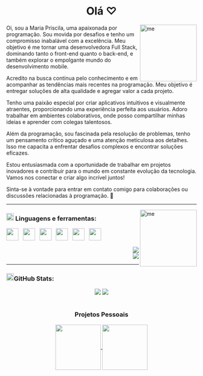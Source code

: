 <h1 align="center">Olá ♡ </h1> 

<img align="right" alt="me" width="150" height="150" src="https://media0.giphy.com/media/6ME5Kp3hUzPh1pCWjh/giphy.gif?cid=ecf05e47m0b8xefk281jp4cbwzpojo8ylyidslojnxeftins&rid=giphy.gif&ct=s" width="90" height="90" frameBorder="0">
 
Oi, sou a Maria Priscila, uma apaixonada por programação. Sou movida por desafios e tenho um compromisso inabalável com a excelência. Meu objetivo é me tornar uma desenvolvedora Full Stack, dominando tanto o front-end quanto o back-end, e também explorar o empolgante mundo do desenvolvimento mobile.

Acredito na busca contínua pelo conhecimento e em acompanhar as tendências mais recentes na programação. Meu objetivo é entregar soluções de alta qualidade e agregar valor a cada projeto.

Tenho uma paixão especial por criar aplicativos intuitivos e visualmente atraentes, proporcionando uma experiência perfeita aos usuários. Adoro trabalhar em ambientes colaborativos, onde posso compartilhar minhas ideias e aprender com colegas talentosos.

Além da programação, sou fascinada pela resolução de problemas, tenho um pensamento crítico aguçado e uma atenção meticulosa aos detalhes. Isso me capacita a enfrentar desafios complexos e encontrar soluções eficazes.

Estou entusiasmada com a oportunidade de trabalhar em projetos inovadores e contribuir para o mundo em constante evolução da tecnologia. Vamos nos conectar e criar algo incrível juntos!

Sinta-se à vontade para entrar em contato comigo para colaborações ou discussões relacionadas à programação. 🚀<br/>

-----

<img src="https://github.com/maria-pri/maria-pri/assets/145577195/4fa9c682-6fa4-4729-9397-76ef60a4f18d" alt="me" width="150" height="150" align="right">

 
### <img height="20" alt="GIF" src="https://github.com/maria-pri/maria-pri/assets/145577195/86389c7a-1aa8-4067-a234-5785f0494dc0"/>&nbsp;Linguagens e ferramentas:

<code><a href="https://docs.microsoft.com/pt-br/dotnet/csharp/" target="_blank"><img width="32" height="32" src="https://github.com/joaopauloaramuni/joaopauloaramuni/blob/main/img/csharp.png"/></a></code>
&nbsp; 
<code><a href="https://www.w3schools.com/html/" target="_blank"><img width="32" height="32" src="https://github.com/joaopauloaramuni/joaopauloaramuni/blob/main/img/html.svg"/></a></code>
&nbsp; 
<code><a href="https://www.w3schools.com/css/" target="_blank"><img width="32" height="32" src="https://github.com/joaopauloaramuni/joaopauloaramuni/blob/main/img/css.svg"/></a></code>
&nbsp; 
<code><a href="https://www.w3schools.com/js/" target="_blank"><img width="32" height="32" src="https://github.com/joaopauloaramuni/joaopauloaramuni/blob/main/img/js.png"/></a></code>
&nbsp; 
<code><a href="https://insomnia.rest/" target="_blank"><img width="32" height="32" src="https://github.com/joaopauloaramuni/joaopauloaramuni/blob/main/img/insomnia.png"/></a></code>
&nbsp; 
<code><a href="https://code.visualstudio.com/" target="_blank"><img width="32" height="32" src="https://github.com/joaopauloaramuni/joaopauloaramuni/blob/main/img/vs.png"/></a></code>
&nbsp;


 <div align="right">
  <a href="mailto:mariapriscila.sp97@gmail"><img align="center" src="https://img.shields.io/badge/-Gmail-%23333?style=for-the-badge&logo=gmail&logoColor=white" target="_blank"></a> <br/>
  <a href="https://www.linkedin.com/in/maria-pri/" target="_blank"><img align="center" src="https://img.shields.io/badge/-LinkedIn-%230077B5?style=for-the-badge&logo=linkedin&logoColor=white" target="_blank"></a> 
 </div>

-----
 
### <img height="20" alt="GIF" src="https://github.com/maria-pri/maria-pri/assets/145577195/8f125c06-bbfe-4b8b-b3f0-e7d6ae84d0b1"/>GitHub Stats:
<div align="center">
   <img height:"180em" src="https://github-readme-stats.vercel.app/api?username=maria-pri&show_icons=true&hide_border=true&theme=tokyonight">
   <img height:"180em" src="https://github-readme-stats.vercel.app/api/top-langs/?username=maria-pri&theme=tokyonight&hide_border=true">
</div>
<br>
<h3 align="center">Projetos Pessoais</h3>

<p align="center">
  <a href="https://github.com/MariiaPri/ProjetoGit.github.io">
    <img
      align="center"
      height="120em"
      src="https://github-readme-stats.vercel.app/api/pin/?username=mariiapri&repo=projetogit&theme=tokyonight&hide_border=true">
    </img>
  </a>
    <a href="https://github.com/MariiaPri/ProjetoGit">
    <img
      align="center"
      height="120em"
      src="https://github-readme-stats.vercel.app/api/pin/?username=mariiapri&repo=projetogit&theme=tokyonight&hide_border=true">
    </img>
  </a>
</p>
